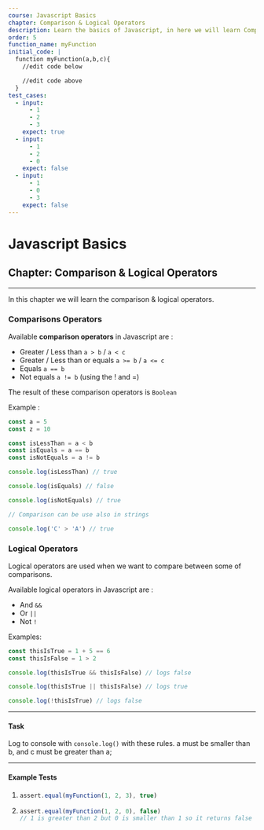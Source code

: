 ```yaml
---
course: Javascript Basics
chapter: Comparison & Logical Operators
description: Learn the basics of Javascript, in here we will learn Comparison & Logical Operators.
order: 5
function_name: myFunction
initial_code: |
  function myFunction(a,b,c){
    //edit code below

    //edit code above
  }
test_cases:
  - input:
      - 1
      - 2
      - 3
    expect: true
  - input:
      - 1
      - 2
      - 0
    expect: false
  - input:
      - 1
      - 0
      - 3
    expect: false
---
```


# Javascript Basics

## Chapter: Comparison & Logical Operators

---

In this chapter we will learn the comparison & logical operators.

### Comparisons Operators

Available **comparison operators** in Javascript are :

- Greater / Less than `a > b` / `a < c`
- Greater / Less than or equals `a >= b` / `a <= c`
- Equals `a == b`
- Not equals `a != b` (using the ! and =)

The result of these comparison operators is `Boolean`

Example :

```js
const a = 5
const z = 10

const isLessThan = a < b
const isEquals = a == b
const isNotEquals = a != b

console.log(isLessThan) // true

console.log(isEquals) // false

console.log(isNotEquals) // true

// Comparison can be use also in strings

console.log('C' > 'A') // true
```

### Logical Operators

Logical operators are used when we want to compare between some of comparisons.

Available logical operators in Javascript are :

- And `&&`
- Or `||`
- Not `!`

Examples:

```js
const thisIsTrue = 1 + 5 == 6
const thisIsFalse = 1 > 2

console.log(thisIsTrue && thisIsFalse) // logs false

console.log(thisIsTrue || thisIsFalse) // logs true

console.log(!thisIsTrue) // logs false
```

---

#### Task

Log to console with `console.log()` with these rules.
a must be smaller than b, and c must be greater than a;

---

#### Example Tests

1. ```js
   assert.equal(myFunction(1, 2, 3), true)
   ```

2. ```js
   assert.equal(myFunction(1, 2, 0), false)
   // 1 is greater than 2 but 0 is smaller than 1 so it returns false
   ```
